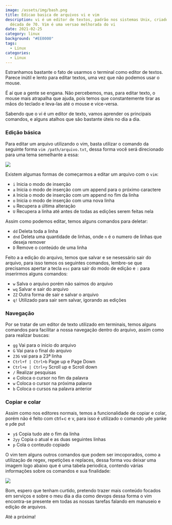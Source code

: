 ```yaml
---
image: /assets/img/bash.png
title: Edicao basica de arquivos vi e vim
description: vi é um editor de textos, padrão nos sistemas Unix, criado na
  década de 70. Vim é uma versao melhorada do vi
date: 2021-02-25
category: linux
background: "#EE0000"
tags:
  - Linux
categories:
  - Linux
---
```

Estranhamos bastante o fato de usarmos o terminal como editor de textos. Parece inútil e lento para editar textos, uma vez que não podemos usar o mouse. 

É aí que a gente se engana. Não percebemos, mas, para editar texto, o mouse mais atrapalha que ajuda, pois temos que constantemente tirar as mãos do teclado e leva-las até o mouse e vice-versa.

Sabendo que o vi é um editor de texto, vamos aprender os principais comandos, e alguns atalhos que são bastante úteis no dia a dia.

### Edição básica

Para editar um arquivo utilizando o vim, basta utilizar o comando da seguinte forma `vim /path/arquivo.txt`, dessa forma você será direcionado para uma tema semelhante a essa:

![](/assets/img/captura-de-tela-de-2021-02-20-22-16-08.png)

Existem algumas formas de começarmos a editar um arquivo com o `vim`:

* `i` Inicia o modo de inserção
* `a` Inicia o modo de inserção com um append para o próximo caractere
* `A` Inicia o modo de inserção com um append no fim da linha
* `o` Inicia o modo de inserção com uma nova linha
* `u` Recupera a última alteração
* `U` Recupera a linha até antes de todas as edições serem feitas nela

Assim como podemos editar, temos alguns comandos para deletar:

* `dd` Deleta toda a linha
* `dnd` Deleta uma quantidade de linhas, onde `n` é o numero de linhas que deseja remover
* `D` Remove o conteúdo de uma linha

Feito a a edição do arquivo, temos que salvar e se nesessário sair do arquivo, para isso temos os seguintes comandos, lembre-se que precisamos apertar a tecla `esc`  para sair do modo de edição e `:` para inserirmos alguns comandos:

* `w` Salva o arquivo porém não saimos do arquivo 
* `wq` Salvar e sair do arquivo
* `ZZ` Outra forma de sair e salvar o arquivo
* `q!` Utilizado para sair sem salvar, igorando as edições

### Navegação

Por se tratar de um editor de texto utilizado em terminais, temos alguns comandos para facilitar a nossa navegação dentro do arquivo, assim como para realizar buscas:

* `gg` Vai para o inicio do arquivo
* `G`  Vai para o final do arquivo
* `23G` vai para a 23ª linha
* `Ctrl+f | Ctrl+b` Page up e Page Down
* `Ctrl+e | Ctrl+y` Scroll up e Scroll down
* `/` Realizar pesquisas
* `e` Coloca o cursor no fim da palavra
* `w` Coloca o cursor na próxima palavra
* `b` Coloca o cursos na palavra anterior

### Copiar e colar

Assim como nos editores normais, temos a funcionalidade de copiar e colar, porém não é feito com ctrl+c e v, para isso é utilizado o comando `y`de yanke e `p`de put

* `y$` Copia tudo ate o fim da linha
* `2yy` Copia o atual e as duas seguintes linhas
* `p` Cola o conteudo copiado

O vim tem alguns outros comandos que podem ser imcoporados, como a utilização de regex, repetições e replaces, dessa forma vou deixar uma imagem logo abaixo que é uma tabela periodica, contendo várias informações sobre os comandos e sua finalidade:

![](/assets/img/vi-teclado.png)



Bom, espero que tenham curtido, pretendo trazer mais conteúdo focados em serviços e sobre o meu dia a dia como devops dessa forma o vim encontra-se presente em todas as nossas tarefas falando em manuseio e edição de arquivos.

Até a próxima!